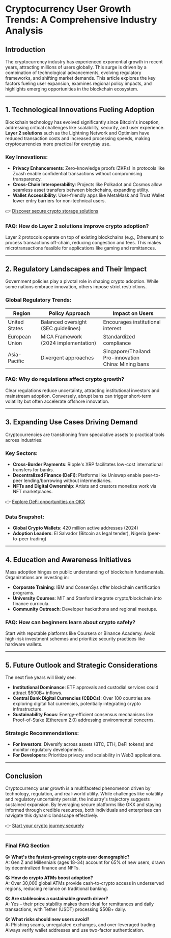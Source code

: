 # Cryptocurrency User Growth Trends: A Comprehensive Industry Analysis

## Introduction  
The cryptocurrency industry has experienced exponential growth in recent years, attracting millions of users globally. This surge is driven by a combination of technological advancements, evolving regulatory frameworks, and shifting market demands. This article explores the key factors fueling user expansion, examines regional policy impacts, and highlights emerging opportunities in the blockchain ecosystem.  

---

## 1. Technological Innovations Fueling Adoption  

Blockchain technology has evolved significantly since Bitcoin's inception, addressing critical challenges like scalability, security, and user experience. **Layer 2 solutions** such as the Lightning Network and Optimism have reduced transaction costs and increased processing speeds, making cryptocurrencies more practical for everyday use.  

### Key Innovations:  
- **Privacy Enhancements**: Zero-knowledge proofs (ZKPs) in protocols like Zcash enable confidential transactions without compromising transparency.  
- **Cross-Chain Interoperability**: Projects like Polkadot and Cosmos allow seamless asset transfers between blockchains, expanding utility.  
- **Wallet Accessibility**: User-friendly apps like MetaMask and Trust Wallet lower entry barriers for non-technical users.  

👉 [Discover secure crypto storage solutions](https://bit.ly/okx-bonus)  

### FAQ: How do Layer 2 solutions improve crypto adoption?  
Layer 2 protocols operate on top of existing blockchains (e.g., Ethereum) to process transactions off-chain, reducing congestion and fees. This makes microtransactions feasible for applications like gaming and remittances.  

---

## 2. Regulatory Landscapes and Their Impact  

Government policies play a pivotal role in shaping crypto adoption. While some nations embrace innovation, others impose strict restrictions.  

### Global Regulatory Trends:  
| Region          | Policy Approach                     | Impact on Users                  |  
|------------------|-------------------------------------|-----------------------------------|  
| United States    | Balanced oversight (SEC guidelines) | Encourages institutional interest |  
| European Union   | MiCA Framework (2024 implementation)| Standardized compliance          |  
| Asia-Pacific     | Divergent approaches                | Singapore/Thailand: Pro-innovation<br>China: Mining bans |  

### FAQ: Why do regulations affect crypto growth?  
Clear regulations reduce uncertainty, attracting institutional investors and mainstream adoption. Conversely, abrupt bans can trigger short-term volatility but often accelerate offshore innovation.  

---

## 3. Expanding Use Cases Driving Demand  

Cryptocurrencies are transitioning from speculative assets to practical tools across industries:  

### Key Sectors:  
- **Cross-Border Payments**: Ripple's XRP facilitates low-cost international transfers for banks.  
- **Decentralized Finance (DeFi)**: Platforms like Uniswap enable peer-to-peer lending/borrowing without intermediaries.  
- **NFTs and Digital Ownership**: Artists and creators monetize work via NFT marketplaces.  

👉 [Explore DeFi opportunities on OKX](https://bit.ly/okx-bonus)  

### Data Snapshot:  
- **Global Crypto Wallets**: 420 million active addresses (2024)  
- **Adoption Leaders**: El Salvador (Bitcoin as legal tender), Nigeria (peer-to-peer trading)  

---

## 4. Education and Awareness Initiatives  

Mass adoption hinges on public understanding of blockchain fundamentals. Organizations are investing in:  

- **Corporate Training**: IBM and ConsenSys offer blockchain certification programs.  
- **University Courses**: MIT and Stanford integrate crypto/blockchain into finance curricula.  
- **Community Outreach**: Developer hackathons and regional meetups.  

### FAQ: How can beginners learn about crypto safely?  
Start with reputable platforms like Coursera or Binance Academy. Avoid high-risk investment schemes and prioritize security practices like hardware wallets.  

---

## 5. Future Outlook and Strategic Considerations  

The next five years will likely see:  
- **Institutional Dominance**: ETF approvals and custodial services could attract $500B+ inflows.  
- **Central Bank Digital Currencies (CBDCs)**: Over 100 countries are exploring digital fiat currencies, potentially integrating crypto infrastructure.  
- **Sustainability Focus**: Energy-efficient consensus mechanisms like Proof-of-Stake (Ethereum 2.0) addressing environmental concerns.  

### Strategic Recommendations:  
- **For Investors**: Diversify across assets (BTC, ETH, DeFi tokens) and monitor regulatory developments.  
- **For Developers**: Prioritize privacy and scalability in Web3 applications.  

---

## Conclusion  

Cryptocurrency user growth is a multifaceted phenomenon driven by technology, regulation, and real-world utility. While challenges like volatility and regulatory uncertainty persist, the industry's trajectory suggests sustained expansion. By leveraging secure platforms like OKX and staying informed through credible resources, both individuals and enterprises can navigate this dynamic landscape effectively.  

👉 [Start your crypto journey securely](https://bit.ly/okx-bonus)  

---

### Final FAQ Section  

**Q: What's the fastest-growing crypto user demographic?**  
A: Gen Z and Millennials (ages 18–34) account for 65% of new users, drawn by decentralized finance and NFTs.  

**Q: How do crypto ATMs boost adoption?**  
A: Over 30,000 global ATMs provide cash-to-crypto access in underserved regions, reducing reliance on traditional banking.  

**Q: Are stablecoins a sustainable growth driver?**  
A: Yes – their price stability makes them ideal for remittances and daily transactions, with Tether (USDT) processing $50B+ daily.  

**Q: What risks should new users avoid?**  
A: Phishing scams, unregulated exchanges, and over-leveraged trading. Always verify wallet addresses and use two-factor authentication.